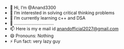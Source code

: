 - 👋 Hi, I’m @Anand3300
- 👀 I’m interested in solving critical thinking problems 
- 🌱 I’m currently learning c++ and DSA 
- 💞️ ................................
- 📫 Here is my e mail id anandofficial2027@gmail.com
- 😄 Pronouns: Nothing
- ⚡ Fun fact: very lazy guy

<!---
Anand3300/Anand3300 is a ✨ special ✨ repository because its `README.md` (this file) appears on your GitHub profile.
You can click the Preview link to take a look at your changes.
--->
